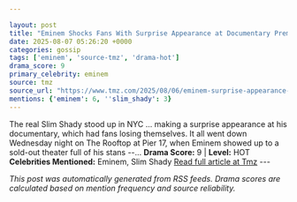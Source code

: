 ```yaml
---

layout: post
title: "Eminem Shocks Fans With Surprise Appearance at Documentary Premiere in NYC"
date: 2025-08-07 05:26:20 +0000
categories: gossip
tags: ['eminem', 'source-tmz', 'drama-hot']
drama_score: 9
primary_celebrity: eminem
source: tmz
source_url: "https://www.tmz.com/2025/08/06/eminem-surprise-appearance-documentary-premiere/"
mentions: {'eminem': 6, ''slim_shady': 3}
---
```


The real Slim Shady stood up in NYC ... making a surprise appearance at his documentary, which had fans losing themselves. It all went down Wednesday night on The Rooftop at Pier 17, when Eminem showed up to a sold-out theater full of his stans --… **Drama Score:** 9 | **Level:** HOT **Celebrities Mentioned:** Eminem, Slim Shady [Read full article at Tmz](https://www.tmz.com/2025/08/06/eminem-surprise-appearance-documentary-premiere/) --- 

*This post was automatically generated from RSS feeds. Drama scores are calculated based on mention frequency and source reliability.*